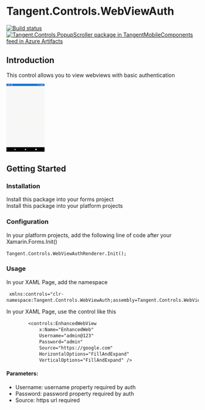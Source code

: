 # Tangent.Controls.WebViewAuth  
[![Build status](https://tangentsolutions.visualstudio.com/TangentMobileComponents/_apis/build/status/Tangent.Controls.PopupScroller%20Build%20and%20Nuget%20Push)](https://tangentsolutions.visualstudio.com/TangentMobileComponents/_build/latest?definitionId=262)
[![Tangent.Controls.PopupScroller package in TangentMobileComponents feed in Azure Artifacts](https://tangentsolutions.feeds.visualstudio.com/_apis/public/Packaging/Feeds/2ce6cfaf-4d0c-4d70-97ff-62771294df1a/Packages/5ee7c55f-5a90-4760-9900-9aee170710f9/Badge)](https://tangentsolutions.visualstudio.com/TangentMobileComponents/_packaging?_a=package&feed=2ce6cfaf-4d0c-4d70-97ff-62771294df1a&package=5ee7c55f-5a90-4760-9900-9aee170710f9&preferRelease=true)
## Introduction  
This control allows you to view webviews with basic authentication

 <img src="images/WebViewAuthExample.gif" width="100" />

## Getting Started  
### Installation  

Install this package into your forms project  
Install this package into your platform projects

### Configuration  

In your platform projects, add the following line of code after your Xamarin.Forms.Init()
```
Tangent.Controls.WebViewAuthRenderer.Init();
```

### Usage  
In your XAML Page, add the namespace
```
 xmlns:controls="clr-namespace:Tangent.Controls.WebViewAuth;assembly=Tangent.Controls.WebViewAuth"
```

In your XAML Page, use the control like this
```
        <controls:EnhancedWebView
            x:Name="EnhancedWeb"
            Username="admin@123"
            Password="admin"
            Source="https://google.com"
            HorizontalOptions="FillAndExpand"
            VerticalOptions="FillAndExpand" />
```
#### Parameters:
* Username: username property required by auth
* Password: password property required by auth
* Source: https url required
